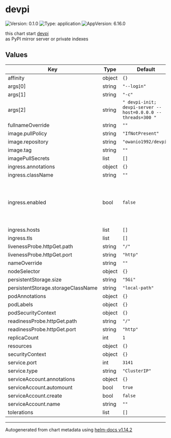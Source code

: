 # devpi

![Version: 0.1.0](https://img.shields.io/badge/Version-0.1.0-informational?style=flat-square) ![Type: application](https://img.shields.io/badge/Type-application-informational?style=flat-square) ![AppVersion: 6.16.0](https://img.shields.io/badge/AppVersion-6.16.0-informational?style=flat-square)

this chart start [devpi](https://devpi.net/docs/devpi/devpi/stable/%2Bd/index.html)  
as PyPI mirror server or private indexes  

## Values

| Key | Type | Default | Description |
|-----|------|---------|-------------|
| affinity | object | `{}` |  |
| args[0] | string | `"--login"` |  |
| args[1] | string | `"-c"` |  |
| args[2] | string | `" devpi-init; devpi-server --host=0.0.0.0 --threads=300 "` |  |
| fullnameOverride | string | `""` |  |
| image.pullPolicy | string | `"IfNotPresent"` |  |
| image.repository | string | `"owanio1992/devpi"` |  |
| image.tag | string | `""` |  |
| imagePullSecrets | list | `[]` |  |
| ingress.annotations | object | `{}` |  |
| ingress.className | string | `""` |  |
| ingress.enabled | bool | `false` | if you want use ingress, please ensure not use round-robin mode |
| ingress.hosts | list | `[]` |  |
| ingress.tls | list | `[]` |  |
| livenessProbe.httpGet.path | string | `"/"` |  |
| livenessProbe.httpGet.port | string | `"http"` |  |
| nameOverride | string | `""` |  |
| nodeSelector | object | `{}` |  |
| persistentStorage.size | string | `"5Gi"` |  |
| persistentStorage.storageClassName | string | `"local-path"` |  |
| podAnnotations | object | `{}` |  |
| podLabels | object | `{}` |  |
| podSecurityContext | object | `{}` |  |
| readinessProbe.httpGet.path | string | `"/"` |  |
| readinessProbe.httpGet.port | string | `"http"` |  |
| replicaCount | int | `1` |  |
| resources | object | `{}` |  |
| securityContext | object | `{}` |  |
| service.port | int | `3141` |  |
| service.type | string | `"ClusterIP"` |  |
| serviceAccount.annotations | object | `{}` |  |
| serviceAccount.automount | bool | `true` |  |
| serviceAccount.create | bool | `false` |  |
| serviceAccount.name | string | `""` |  |
| tolerations | list | `[]` |  |

----------------------------------------------
Autogenerated from chart metadata using [helm-docs v1.14.2](https://github.com/norwoodj/helm-docs/releases/v1.14.2)
